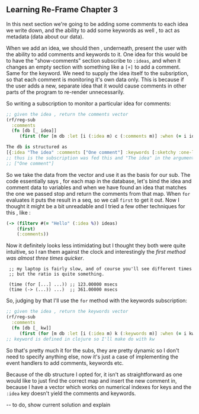 ## Learning Re-Frame Chapter 3

In this next section we're going to be adding some comments to each idea we write down, and the ability to add some
keywords as well , to act as metadata (data about our data).

When we add an idea, we should then , underneath, present the user with the ability to add comments and keywords to it. 
One idea for this would be to have the "show-comments" section subscribe to `:ideas`, and when it changes an empty section 
with something like a `[+]` to add a comment. Same for the keyword. We need to supply the idea itself to the subsription, so that each comment is monitoring it's own data only. This is because if the user adds a new, separate idea that it would cause comments in other parts of the program to re-render unnecessarily.

So writing a subscription to monitor a particular idea for comments:

  ```Clojure
  ;; given the idea , return the comments vector
  (rf/reg-sub
    :comments
    (fn [db [_ idea]]
       (first (for [m db :let [i (:idea m) c (:comments m)] :when (= i idea)] c))))
  
  The db is structured as
  [{:idea "The idea" :comments ["One comment"] :keywords [:sketchy :one-liner]}]
  ;; thus is the subscription was fed this and "The idea" in the argument list we'd get back
  ;; ["One comment"]
  ```

So we take the data from the vector and use it as the basis for our sub. The code essentially says , for each map in the database, let's bind the idea and comment data to variables and when we have found an idea that matches the one we passed stop and return the comments from that map. When `for` evaluates it puts the result in a seq, so we call `first` to get it out. Now I thought it might be a bit unreadable and I tried a few other techniques for this , like :

  ```Clojure
  (-> (filterv #(= "Hello" (:idea %)) ideas) 
      (first) 
      (:comments))  
  ```
Now it definitely looks less intimidating but I thought they both were quite intuitive, so I ran them against the clock and interestingly the *first method was almost three times quicker*. 

```
 ;; my laptop is fairly slow, and of course you'll see different times
 ;; but the ratio is quite something.
 
 (time (for [...] ...)) ;; 123.00000 msecs
 (time (-> (...)) ...)  ;; 361.00000 msecs
  ```
So, judging by that I'll use the `for` method with the keywords subscription:

  ```Clojure
  ;; given the idea , return the keywords vector
  (rf/reg-sub
    :comments
    (fn [db [_ kw]]
       (first (for [m db :let [i (:idea m) k (:keywords m)] :when (= i kw)] k))))
  ;; keyword is defined in clojure so I'll make do with kw
  ```

So that's pretty much it for the subs, they are pretty dynamic so I don't need to specify anything else, now it's just a case of implementing the event handlers to add comments, keywords etc.

Because of the db structure I opted for, it isn't as straightforward as one would like to just find the correct map and insert the new comment in, because I have a vector which works on numerical indexes for keys and the `:idea` key doesn't yield the comments and keywords. 

-- to do, show current solution and explain
  
